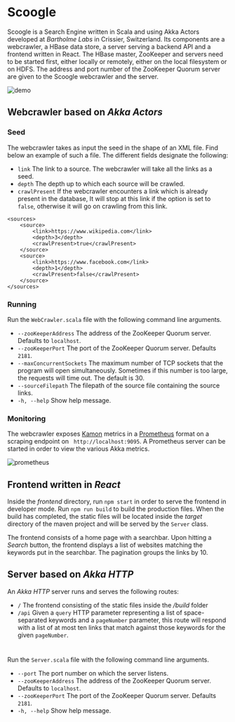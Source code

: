 # Scoogle

Scoogle is a Search Engine written in Scala and using Akka Actors developed at *Bartholme Labs* in Crissier,
Switzerland. Its components are a webcrawler, a HBase data store, a server serving a backend API and a frontend written
in React. The HBase master, ZooKeeper and servers need to be started first, either locally or remotely, either on the
local filesystem or on HDFS. The address and port number of the ZooKeeper Quorum server are given to the Scoogle
webcrawler and the server.

![demo](https://drive.google.com/uc?id=1A-X3PufeiBJ8SwROvygW2IEwrOQnnHvm)

## Webcrawler based on *Akka Actors*

### Seed

The webcrawler takes as input the seed in the shape of an XML file. Find below an example of such a file. The different
fields designate the following:

- `link` The link to a source. The webcrawler will take all the links as a seed.
- `depth` The depth up to which each source will be crawled.
- `crawlPresent` If the webcrawler encounters a link which is already present in the database, It will stop at this link
  if the option is set to `false`, otherwise it will go on crawling from this link.

```
<sources>
    <source>
        <link>https://www.wikipedia.com</link>
        <depth>3</depth>
        <crawlPresent>true</crawlPresent>
    </source>
    <source>
        <link>https://www.facebook.com</link>
        <depth>1</depth>
        <crawlPresent>false</crawlPresent>
    </source>
</sources>
```

### Running

Run the `WebCrawler.scala` file with the following command line arguments.

- `--zooKeeperAddress` The address of the ZooKeeper Quorum server. Defaults to `localhost`.
- `--zooKeeperPort` The port of the ZooKeeper Quorum server. Defaults `2181`.
- `--maxConcurrentSockets` The maximum number of TCP sockets that the program will open simultaneously. Sometimes if
  this number is too large, the requests will time out. The default is 30.
- `--sourceFilepath` The filepath of the source file containing the source links.
- `-h, --help` Show help message.

### Monitoring

The webcrawler exposes [Kamon](https://kamon.io) metrics in a [Prometheus](https://prometheus.io) format on a scraping
endpoint on ` http://localhost:9095`. A Prometheus server can be started in order to view the various Akka metrics.

![prometheus](https://drive.google.com/uc?id=1mODQzk9y-si5v7h4qNdABI5E6_OChzGv)

## Frontend written in *React*

Inside the *frontend* directory, run `npm start` in order to serve the frontend in developer mode. Run `npm run build`
to build the production files. When the build has completed, the static files will be located inside the *target*
directory of the maven project and will be served by the `Server` class.

The frontend consists of a home page with a searchbar. Upon hitting a *Search* button, the frontend displays a list of
websites matching the keywords put in the searchbar. The pagination groups the links by 10.

## Server based on *Akka HTTP*

An *Akka HTTP* server runs and serves the following routes:

- `/` The frontend consisting of the static files inside the */build* folder
- `/api` Given a `query` HTTP parameter representing a list of space-separated keywords and a `pageNumber` parameter,
  this route will respond with a list of at most ten links that match against those keywords for the given `pageNumber`.

#

Run the `Server.scala` file with the following command line arguments.

- `--port` The port number on which the server listens.
- `--zooKeeperAddress` The address of the ZooKeeper Quorum server. Defaults to `localhost`.
- `--zooKeeperPort` The port of the ZooKeeper Quorum server. Defaults `2181`.
- `-h, --help` Show help message.

